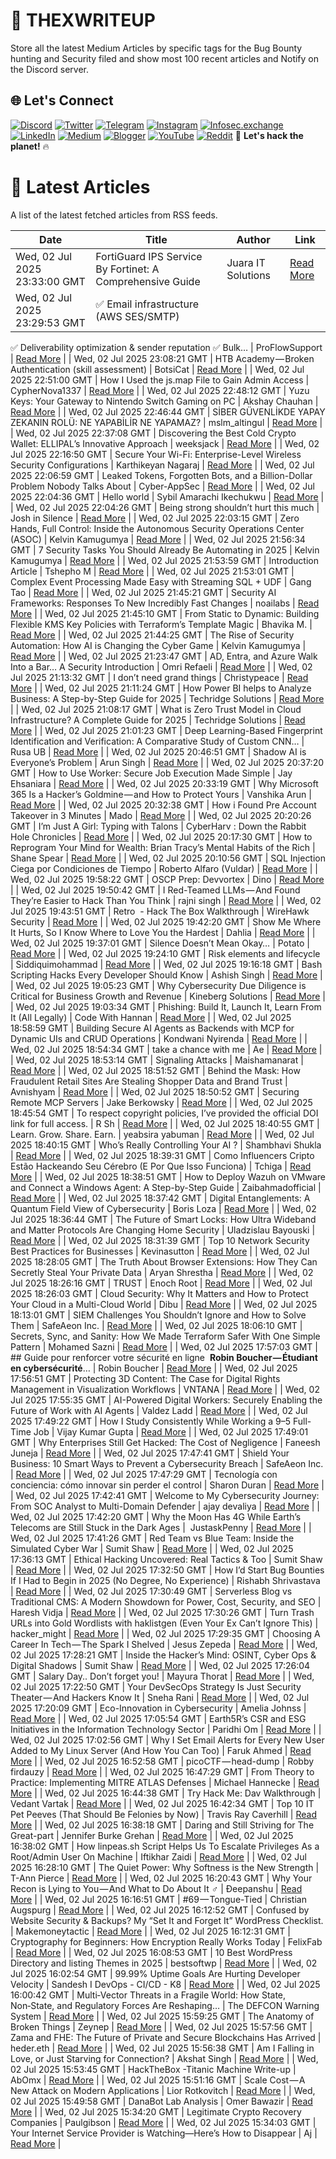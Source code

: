 # 📝 THEXWRITEUP

Store all the latest Medium Articles by specific tags for the Bug Bounty hunting and Security filed and show most 100 recent articles and Notify on the Discord server. 

## 🌐 Let's Connect

[![Discord](https://img.shields.io/badge/Discord-@thexnumb-1DA1F2?style=flat&logo=discord&logoColor=white)](https://discord.gg/evffhtjWR7) [![Twitter](https://img.shields.io/badge/X-@thexsecurity-1DA1F2?style=flat&logo=twitter&logoColor=white)](https://x.com/thexsecurity) [![Telegram](https://img.shields.io/badge/Telegram-@thexsecurity-2CA5E0?style=flat&logo=telegram&logoColor=white)](https://t.me/thexsecurity) [![Instagram](https://img.shields.io/badge/Instagram-@thexnumb-E4405F?style=flat&logo=instagram&logoColor=white)](https://instagram.com/thexnumb) [![Infosec.exchange](https://img.shields.io/badge/Infosec.exchange-@thexnumb-E11BE9?style=flat&logo=mastodon&logoColor=white)](https://infosec.exchange/@thexnumb) [![LinkedIn](https://img.shields.io/badge/LinkedIn-Profile-blue?style=flat&logo=linkedin)](#) [![Medium](https://img.shields.io/badge/Medium-@thexnumb-black?style=flat&logo=medium)](https://medium.com/@thexnumb) [![Blogger](https://img.shields.io/badge/Blogger-TheXSecurity-FF5722?style=flat&logo=blogger&logoColor=white)](https://thexsecurity.blogspot.com/) [![YouTube](https://img.shields.io/badge/YouTube-@theXNumb-FF0000?style=flat&logo=youtube&logoColor=white)](https://www.youtube.com/@theXNumb/) [![Reddit](https://img.shields.io/badge/Reddit-@thexnumb-FF0000?style=flat&logo=reddit&logoColor=white)](https://www.reddit.com/u/thexnumb) 🚀 **Let's hack the planet!** 🔥

# 📝 Latest Articles

A list of the latest fetched articles from RSS feeds.

| Date | Title | Author | Link |
|------|-------|--------|------|
| Wed, 02 Jul 2025 23:33:00 GMT | FortiGuard IPS Service By Fortinet: A Comprehensive Guide | Juara IT Solutions | [Read More](https://medium.com/p/4dde9543daf0) |
| Wed, 02 Jul 2025 23:29:53 GMT | ✅ Email infrastructure (AWS SES/SMTP)
✅ Deliverability optimization & sender reputation
✅ Bulk… | ProFlowSupport | [Read More](https://medium.com/p/3b2cabcc074a) |
| Wed, 02 Jul 2025 23:08:21 GMT | HTB Academy — Broken Authentication (skill assessment) | BotsiCat | [Read More](https://medium.com/p/01b6ac45ee2c) |
| Wed, 02 Jul 2025 22:51:00 GMT | How I Used the js.map File to Gain Admin Access | CypherNova1337 | [Read More](https://medium.com/p/e30e6f00adb7) |
| Wed, 02 Jul 2025 22:48:12 GMT | Yuzu Keys: Your Gateway to Nintendo Switch Gaming on PC | Akshay Chauhan | [Read More](https://medium.com/p/46fa46bc9091) |
| Wed, 02 Jul 2025 22:46:44 GMT | SİBER GÜVENLİKDE YAPAY ZEKANIN ROLÜ: NE YAPABİLİR NE YAPAMAZ? | mslm_altingul | [Read More](https://medium.com/p/c55fef72f6ca) |
| Wed, 02 Jul 2025 22:37:08 GMT | Discovering the Best Cold Crypto Wallet: ELLIPAL’s Innovative Approach | weeksjack | [Read More](https://medium.com/p/f18d89c1f40f) |
| Wed, 02 Jul 2025 22:16:50 GMT | Secure Your Wi-Fi: Enterprise-Level Wireless Security Configurations | Karthikeyan Nagaraj | [Read More](https://medium.com/p/487058971e89) |
| Wed, 02 Jul 2025 22:06:59 GMT | Leaked Tokens, Forgotten Bots, and a Billion-Dollar Problem Nobody Talks About | Cyber-AppSec | [Read More](https://medium.com/p/92abbbf8dbc6) |
| Wed, 02 Jul 2025 22:04:36 GMT | Hello world | Sybil Amarachi Ikechukwu | [Read More](https://medium.com/p/5f024c47d98f) |
| Wed, 02 Jul 2025 22:04:26 GMT | Being strong shouldn’t hurt this much | Josh in Silence | [Read More](https://medium.com/p/e9a3eb9e82fd) |
| Wed, 02 Jul 2025 22:03:15 GMT | Zero Hands, Full Control: Inside the Autonomous Security Operations Center (ASOC) | Kelvin Kamugumya | [Read More](https://medium.com/p/dba16f2947dc) |
| Wed, 02 Jul 2025 21:56:34 GMT | 7 Security Tasks You Should Already Be Automating in 2025 | Kelvin Kamugumya | [Read More](https://medium.com/p/68b847d728e1) |
| Wed, 02 Jul 2025 21:53:59 GMT | Introduction Article | Tshepho M | [Read More](https://medium.com/p/454d5277877f) |
| Wed, 02 Jul 2025 21:53:01 GMT | Complex Event Processing Made Easy with Streaming SQL + UDF | Gang Tao | [Read More](https://medium.com/p/698a80d98153) |
| Wed, 02 Jul 2025 21:45:21 GMT | Security AI Frameworks: Responses To New Incredibly Fast Changes | noailabs | [Read More](https://medium.com/p/ad49d4e00d19) |
| Wed, 02 Jul 2025 21:45:10 GMT | From Static to Dynamic: Building Flexible KMS Key Policies with Terraform’s Template Magic | Bhavika M. | [Read More](https://medium.com/p/df4584af1882) |
| Wed, 02 Jul 2025 21:44:25 GMT | The Rise of Security Automation: How AI is Changing the Cyber Game | Kelvin Kamugumya | [Read More](https://medium.com/p/fc5a4489b85e) |
| Wed, 02 Jul 2025 21:23:47 GMT | AD, Entra, and Azure Walk Into a Bar… A Security Introduction | Omri Refaeli | [Read More](https://medium.com/p/1eabff652d2b) |
| Wed, 02 Jul 2025 21:13:32 GMT | I don’t need grand things | Christypeace | [Read More](https://medium.com/p/29116af8ed7d) |
| Wed, 02 Jul 2025 21:11:24 GMT | How Power BI helps to Analyze Business: A Step-by-Step Guide for 2025 | Techridge Solutions | [Read More](https://medium.com/p/544a82d2a1a1) |
| Wed, 02 Jul 2025 21:08:17 GMT | What is Zero Trust Model in Cloud Infrastructure? A Complete Guide for 2025 | Techridge Solutions | [Read More](https://medium.com/p/6f030af73b5a) |
| Wed, 02 Jul 2025 21:01:23 GMT | Deep Learning-Based Fingerprint Identification and Verification: A Comparative Study of Custom CNN… | Rusa UB | [Read More](https://medium.com/p/cf1a376cfb28) |
| Wed, 02 Jul 2025 20:46:51 GMT | Shadow AI is Everyone’s Problem | Arun Singh | [Read More](https://medium.com/p/3fb6e98dece2) |
| Wed, 02 Jul 2025 20:37:20 GMT | How to Use Worker: Secure Job Execution Made Simple | Jay Ehsaniara | [Read More](https://medium.com/p/f725ceac47fb) |
| Wed, 02 Jul 2025 20:33:19 GMT | Why Microsoft 365 Is a Hacker’s Goldmine — and How to Protect Yours | Vanshika Arun | [Read More](https://medium.com/p/5cf844bc5e17) |
| Wed, 02 Jul 2025 20:32:38 GMT | How i Found Pre Account Takeover in 3 Minutes | Mado | [Read More](https://medium.com/p/32bcdce9f3e6) |
| Wed, 02 Jul 2025 20:20:26 GMT | I’m Just A Girl: Typing with Talons | CyberHarv : Down the Rabbit Hole Chronicles | [Read More](https://medium.com/p/328aa1a99776) |
| Wed, 02 Jul 2025 20:17:30 GMT | How to Reprogram Your Mind for Wealth: Brian Tracy’s Mental Habits of the Rich | Shane Spear | [Read More](https://medium.com/p/c7caa4a90f32) |
| Wed, 02 Jul 2025 20:10:56 GMT | SQL Injection Ciega por Condiciones de Tiempo | Roberto Alfaro (Vuldar) | [Read More](https://medium.com/p/1c022a5cd794) |
| Wed, 02 Jul 2025 19:58:22 GMT | OSCP Prep: Devvortex | Dino | [Read More](https://medium.com/p/59a8e5816471) |
| Wed, 02 Jul 2025 19:50:42 GMT | I Red-Teamed LLMs — And Found They’re Easier to Hack Than You Think | rajni singh | [Read More](https://medium.com/p/fbb3f2fbec60) |
| Wed, 02 Jul 2025 19:43:51 GMT | Retro ️ - Hack The Box Walkthrough | WireHawk Security | [Read More](https://medium.com/p/8f66a13d3ae5) |
| Wed, 02 Jul 2025 19:42:20 GMT | Show Me Where It Hurts, So I Know Where to Love You the Hardest | Dahlia | [Read More](https://medium.com/p/27c90f6a2c8d) |
| Wed, 02 Jul 2025 19:37:01 GMT | Silence Doesn’t Mean Okay… | Potato | [Read More](https://medium.com/p/2705a2e9ebda) |
| Wed, 02 Jul 2025 19:24:10 GMT | Risk elements and lifecycle | Siddiquimohammad | [Read More](https://medium.com/p/e525324c7bdd) |
| Wed, 02 Jul 2025 19:16:18 GMT | Bash Scripting Hacks Every Developer Should Know | Ashish Singh | [Read More](https://medium.com/p/af3494a07a77) |
| Wed, 02 Jul 2025 19:05:23 GMT | Why Cybersecurity Due Diligence is Critical for Business Growth and Revenue | Kineberg Solutions | [Read More](https://medium.com/p/5e76c914af4a) |
| Wed, 02 Jul 2025 19:03:34 GMT | Phishing: Build It, Launch It, Learn From It (All Legally) | Code With Hannan | [Read More](https://medium.com/p/698362165033) |
| Wed, 02 Jul 2025 18:58:59 GMT | Building Secure AI Agents as Backends with MCP for Dynamic UIs and CRUD Operations | Kondwani Nyirenda | [Read More](https://medium.com/p/b2defd416928) |
| Wed, 02 Jul 2025 18:54:34 GMT | take a chance with me | Ae | [Read More](https://medium.com/p/1e316942d5ea) |
| Wed, 02 Jul 2025 18:53:14 GMT | Signaling Attacks | Maishamanarat | [Read More](https://medium.com/p/fae2b5ff4699) |
| Wed, 02 Jul 2025 18:51:52 GMT | Behind the Mask: How Fraudulent Retail Sites Are Stealing Shopper Data and Brand Trust | Avnishyam | [Read More](https://medium.com/p/7cea5d21ddd4) |
| Wed, 02 Jul 2025 18:50:52 GMT | Securing Remote MCP Servers | Jake Berkowsky | [Read More](https://medium.com/p/45206008020e) |
| Wed, 02 Jul 2025 18:45:54 GMT | To respect copyright policies, I’ve provided the official DOI link for full access. | R Sh | [Read More](https://medium.com/p/787715630857) |
| Wed, 02 Jul 2025 18:40:55 GMT | Learn. Grow. Share. Earn. | yeabsira yabuman | [Read More](https://medium.com/p/1d54c266b819) |
| Wed, 02 Jul 2025 18:40:15 GMT | Who’s Really Controlling Your AI ? | Shambhavi Shukla | [Read More](https://medium.com/p/13de22ae9d9d) |
| Wed, 02 Jul 2025 18:39:31 GMT | Como Influencers Cripto Estão Hackeando Seu Cérebro (E Por Que Isso Funciona) | Tchiga | [Read More](https://medium.com/p/d0e015dd1327) |
| Wed, 02 Jul 2025 18:38:51 GMT | How to Deploy Wazuh on VMware and Connect a Windows Agent: A Step-by-Step Guide | Zaibahmadofficial | [Read More](https://medium.com/p/e0c970cf4f49) |
| Wed, 02 Jul 2025 18:37:42 GMT | Digital Entanglements: A Quantum Field View of Cybersecurity | Boris Loza | [Read More](https://medium.com/p/f4226bd98814) |
| Wed, 02 Jul 2025 18:36:44 GMT | The Future of Smart Locks: How Ultra Wideband and Matter Protocols Are Changing Home Security | Uladzislau Bayouski | [Read More](https://medium.com/p/c2df70a8bb5a) |
| Wed, 02 Jul 2025 18:31:39 GMT | Top 10 Network Security Best Practices for Businesses | Kevinasutton | [Read More](https://medium.com/p/721d47667dbe) |
| Wed, 02 Jul 2025 18:28:05 GMT | The Truth About Browser Extensions: How They Can Secretly Steal Your Private Data | Aryan Shrestha | [Read More](https://medium.com/p/1ea03aca91a0) |
| Wed, 02 Jul 2025 18:26:16 GMT | TRUST | Enoch Root | [Read More](https://medium.com/p/5ec3601171c9) |
| Wed, 02 Jul 2025 18:26:03 GMT | Cloud Security: Why It Matters and How to Protect Your Cloud in a Multi-Cloud World | Dibu | [Read More](https://medium.com/p/2e368682cf06) |
| Wed, 02 Jul 2025 18:13:01 GMT | SIEM Challenges You Shouldn’t Ignore and How to Solve Them | SafeAeon Inc. | [Read More](https://medium.com/p/37712cd2911a) |
| Wed, 02 Jul 2025 18:06:10 GMT | Secrets, Sync, and Sanity: How We Made Terraform Safer With One Simple Pattern | Mohamed Sazni | [Read More](https://medium.com/p/3feb4c03d239) |
| Wed, 02 Jul 2025 17:57:03 GMT | ## Guide pour renforcer votre sécurité en ligne 
**Robin Boucher — Étudiant en cybersécurité**… | Robin Boucher | [Read More](https://medium.com/p/d7c6fcf1248d) |
| Wed, 02 Jul 2025 17:56:51 GMT | Protecting 3D Content: The Case for Digital Rights Management in Visualization Workflows | VNTANA | [Read More](https://medium.com/p/35443a3f022a) |
| Wed, 02 Jul 2025 17:55:35 GMT | AI-Powered Digital Workers: Securely Enabling the Future of Work with AI Agents | Valdez Ladd | [Read More](https://medium.com/p/ed21ed6e0320) |
| Wed, 02 Jul 2025 17:49:22 GMT | How I Study Consistently While Working a 9–5 Full-Time Job | Vijay Kumar Gupta | [Read More](https://medium.com/p/a25341438e99) |
| Wed, 02 Jul 2025 17:49:01 GMT | Why Enterprises Still Get Hacked: The Cost of Negligence | Faneesh Juneja | [Read More](https://medium.com/p/0325f01f6cb0) |
| Wed, 02 Jul 2025 17:47:41 GMT | Shield Your Business: 10 Smart Ways to Prevent a Cybersecurity Breach | SafeAeon Inc. | [Read More](https://medium.com/p/87ad0a72b324) |
| Wed, 02 Jul 2025 17:47:29 GMT | Tecnología con conciencia: cómo innovar sin perder el control | Sharon Duran | [Read More](https://medium.com/p/1f0cb891fa30) |
| Wed, 02 Jul 2025 17:42:41 GMT | Welcome to My Cybersecurity Journey: From SOC Analyst to Multi-Domain Defender | ajay devaliya | [Read More](https://medium.com/p/9198a09574d7) |
| Wed, 02 Jul 2025 17:42:20 GMT | Why the Moon Has 4G While Earth’s Telecoms are Still Stuck in the Dark Ages | ‍ JustaskPenny | [Read More](https://medium.com/p/a47fbd00490b) |
| Wed, 02 Jul 2025 17:41:26 GMT | Red Team vs Blue Team: Inside the Simulated Cyber War | Sumit Shaw | [Read More](https://medium.com/p/1995bd8f84a0) |
| Wed, 02 Jul 2025 17:36:13 GMT | Ethical Hacking Uncovered: Real Tactics & Too | Sumit Shaw | [Read More](https://medium.com/p/88f006dc0e43) |
| Wed, 02 Jul 2025 17:32:50 GMT | How I’d Start Bug Bounties If I Had to Begin in 2025 (No Degree, No Experience) | Rishabh Shrivastava | [Read More](https://medium.com/p/7845fa013b9f) |
| Wed, 02 Jul 2025 17:30:49 GMT | Serverless Blog vs Traditional CMS: A Modern Showdown for Power, Cost, Security, and SEO | Haresh Vidja | [Read More](https://medium.com/p/32b77ab29b20) |
| Wed, 02 Jul 2025 17:30:26 GMT | Turn Trash URLs into Gold Wordlists with haklistgen (Even Your Ex Can’t Ignore This) | hacker_might | [Read More](https://medium.com/p/2692194ff8e6) |
| Wed, 02 Jul 2025 17:29:35 GMT | Choosing A Career In Tech — The Spark I Shelved | Jesus Zepeda | [Read More](https://medium.com/p/81332305589d) |
| Wed, 02 Jul 2025 17:28:21 GMT | Inside the Hacker’s Mind: OSINT, Cyber Ops & Digital Shadows | Sumit Shaw | [Read More](https://medium.com/p/abd654a4748f) |
| Wed, 02 Jul 2025 17:26:04 GMT | Salary Day.. Don’t forget you! | Mayura Thorat | [Read More](https://medium.com/p/625a0e0092a4) |
| Wed, 02 Jul 2025 17:22:50 GMT | Your DevSecOps Strategy Is Just Security Theater — And Hackers Know It | Sneha Rani | [Read More](https://medium.com/p/849b6888912b) |
| Wed, 02 Jul 2025 17:20:09 GMT | Eco-Innovation in Cybersecurity | Amelia Johnss | [Read More](https://medium.com/p/f4ab3034a864) |
| Wed, 02 Jul 2025 17:05:54 GMT | Earth5R’s CSR and ESG Initiatives in the Information Technology Sector | Paridhi Om | [Read More](https://medium.com/p/da16a49d23f2) |
| Wed, 02 Jul 2025 17:02:56 GMT | Why I Set Email Alerts for Every New User Added to My Linux Server (And How You Can Too) | Faruk Ahmed | [Read More](https://medium.com/p/98ccc369d7f7) |
| Wed, 02 Jul 2025 16:52:58 GMT | picoCTF — head-dump | Robby firdauzy | [Read More](https://medium.com/p/5ce5c4e9a132) |
| Wed, 02 Jul 2025 16:47:29 GMT | From Theory to Practice: Implementing MITRE ATLAS Defenses | Michael Hannecke | [Read More](https://medium.com/p/77dde19f9769) |
| Wed, 02 Jul 2025 16:44:38 GMT | Try Hack Me: Dav Walkthrough | Vedant Vartak | [Read More](https://medium.com/p/6bad55f6bab9) |
| Wed, 02 Jul 2025 16:42:34 GMT | Top 10 IT Pet Peeves (That Should Be Felonies by Now) | Travis Ray Caverhill | [Read More](https://medium.com/p/918912005165) |
| Wed, 02 Jul 2025 16:38:18 GMT | Daring and Still Striving for The Great-part | Jennifer Burke Grehan | [Read More](https://medium.com/p/68f52a4a1d44) |
| Wed, 02 Jul 2025 16:38:02 GMT | How linpeas.sh Script Helps Us To Escalate Privileges As a Root/Admin User On Machine | Iftikhar Zaidi | [Read More](https://medium.com/p/f36990aed92f) |
| Wed, 02 Jul 2025 16:28:10 GMT | The Quiet Power: Why Softness is the New Strength | T-Ann Pierce | [Read More](https://medium.com/p/f585ed4a7f12) |
| Wed, 02 Jul 2025 16:20:43 GMT | Why Your Recon is Lying to You — And What to Do About It ️‍♂️ | Đeepanshu | [Read More](https://medium.com/p/e3792a1df86a) |
| Wed, 02 Jul 2025 16:16:51 GMT | #69 — Tongue-Tied | Christian Augspurg | [Read More](https://medium.com/p/acde4f05d47b) |
| Wed, 02 Jul 2025 16:12:52 GMT | Confused by Website Security & Backups? My “Set It and Forget It” WordPress Checklist. | Makemoneytactic | [Read More](https://medium.com/p/af48e33d99eb) |
| Wed, 02 Jul 2025 16:12:31 GMT | Cryptography for Beginners: How Encryption Really Works Today | FelixFab | [Read More](https://medium.com/p/d34714344f50) |
| Wed, 02 Jul 2025 16:08:53 GMT | 10 Best WordPress Directory and listing Themes in 2025 | bestsoftwp | [Read More](https://medium.com/p/c0a9079e69c3) |
| Wed, 02 Jul 2025 16:02:54 GMT | 99.99% Uptime Goals Are Hurting Developer Velocity | Sandesh I DevOps - CI/CD - K8 | [Read More](https://medium.com/p/ea0c9363916c) |
| Wed, 02 Jul 2025 16:00:42 GMT | Multi‑Vector Threats in a Fragile World: How State, Non‑State, and Regulatory Forces Are Reshaping… | The DEFCON Warning System | [Read More](https://medium.com/p/ab604230608c) |
| Wed, 02 Jul 2025 15:59:25 GMT | The Anatomy of Broken Things | Zeynep | [Read More](https://medium.com/p/fc6023a17dc2) |
| Wed, 02 Jul 2025 15:57:56 GMT | Zama and FHE: The Future of Private and Secure Blockchains Has Arrived | heder.eth | [Read More](https://medium.com/p/ea3e91640213) |
| Wed, 02 Jul 2025 15:56:38 GMT | Am I Falling in Love, or Just Starving for Connection? | Akshat Singh | [Read More](https://medium.com/p/eec7de5122c6) |
| Wed, 02 Jul 2025 15:53:45 GMT | HackTheBox -Titanic Machine Write-up | AbOmx | [Read More](https://medium.com/p/47ee677bfd47) |
| Wed, 02 Jul 2025 15:51:16 GMT | Scale Cost — A New Attack on Modern Applications | Lior Rotkovitch | [Read More](https://medium.com/p/89efcbea9c92) |
| Wed, 02 Jul 2025 15:49:58 GMT | DanaBot Lab Analysis | Omer Bawazir | [Read More](https://medium.com/p/7dbaa179f3e4) |
| Wed, 02 Jul 2025 15:34:20 GMT | Legitimate Crypto Recovery Companies | Paulgibson | [Read More](https://medium.com/p/a180a2f2f19e) |
| Wed, 02 Jul 2025 15:34:03 GMT | Your Internet Service Provider is Watching—Here’s How to Disappear | Aj | [Read More](https://medium.com/p/658512b1391a) |